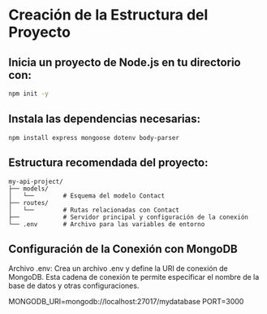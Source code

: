 # Creación de la Estructura del Proyecto

## Inicia un proyecto de Node.js en tu directorio con:
```bash
npm init -y
```
## Instala las dependencias necesarias:
```
npm install express mongoose dotenv body-parser
```
## Estructura recomendada del proyecto:
```
my-api-project/
├── models/
│   └──        # Esquema del modelo Contact
├── routes/
│   └──        # Rutas relacionadas con Contact
├──            # Servidor principal y configuración de la conexión
└── .env       # Archivo para las variables de entorno
```
## Configuración de la Conexión con MongoDB
Archivo .env: Crea un archivo .env y define la URI de conexión de MongoDB. Esta cadena de conexión te permite especificar el nombre de la base de datos y otras configuraciones.

MONGODB_URI=mongodb://localhost:27017/mydatabase
PORT=3000